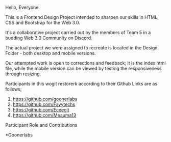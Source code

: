 Hello, Everyone.

This is a Frontend Design Project intended to sharpen our skills in HTML, CSS and Bootstrap for the Web 3.0.

It's a collaborative project carried out by the members of Team 5 in a budding Web 3.0 Community on Discord.

The actual project we were assigned to recreate is located in the Design Folder - both desktop and mobile versions.

Our attempted work is open to corrections and feedback; it is the index.html file, while the mobile version can be viewed by testing the responsiveness through resizing.


Participants in this wogit restorerk according to their Github Links are as follows;

1. https://github.com/goonerlabs
2. https://github.com/Favytechs
3. https://github.com/Eceegit
4. https://github.com/Meauma13



Participant Role and Contributions

*Goonerlabs 